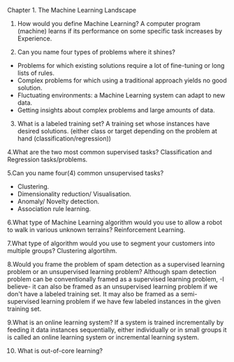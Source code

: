 Chapter 1. The Machine Learning Landscape

1. How would you define Machine Learning?
  A computer program (machine) learns if its performance on some specific task increases by Experience.

2. Can you name four types of problems where it shines?
  - Problems for which existing solutions require a lot of fine-tuning or long lists of rules.
  - Complex problems for which using a traditional approach yields no good solution.
  - Fluctuating environments: a Machine Learning system can adapt to new data.
  - Getting insights about complex problems and large amounts of data.

3. What is a labeled training set?
   A training set whose instances have desired solutions. (either class or target depending on the problem at hand (classification/regression))

4.What are the two most common supervised tasks?
  Classification and Regression tasks/problems.

5.Can you name four(4) common unsupervised tasks?
  - Clustering.
  - Dimensionality reduction/ Visualisation.
  - Anomaly/ Novelty detection.
  - Association rule learning.

6.What type of Machine Learning algorithm would you use to allow a robot to walk in various unknown terrains?
  Reinforcement Learning.

7.What type of algorithm would you use to segment your customers into multiple groups?
  Clustering algortihm.
  
8.Would you frame the problem of spam detection as a supervised learning problem or an unsupervised learning problem?
  Although spam detection problem can be conventionally framed as a supervised learning problem, -I believe- it can also be framed as an unsupervised learning problem 
  if we don't have a labeled training set. It may also be framed as a semi-supervised learning problem if we have few labeled instances in the given training set.

9.What is an online learning system?
  If a system is trained incrementally by feeding it data instances sequentially, either individually or in small groups it is called an online learning system or   incremental learning system.

10. What is out-of-core learning?

  

   
